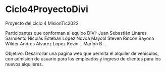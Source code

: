 # Ciclo4ProyectoDivi
Proyecto del ciclo 4 MisionTic2022

Participantes que conforman al equipo DIVI:
  Juan Sebastián Linares Sarmiento
  Nicolás Esteban López Novoa
  Maycol Steven Rincon Bayona
  Wilder Andres Alvarez Lopez
  Kevin ..
  Marlon B ..

Objetivo:
  Desarrollar una pagina web que permita el alquiler de vehiculos, con admision de usuario para los empleados y ingreso de clientes para los nuevos alquileres.
